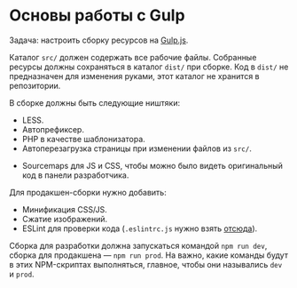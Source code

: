 # Основы работы с Gulp
Задача: настроить сборку ресурсов на [Gulp.js](http://gulpjs.com).

Каталог `src/` должен содержать все рабочие файлы. Собранные ресурсы должны сохраняться в каталог `dist/` при сборке. Код в `dist/` не предназначен для изменения руками, этот каталог не хранится в репозитории.

В сборке должны быть следующие ништяки:

* LESS.
* Автопрефиксер.
* PHP в качестве шаблонизатора.
* Автоперезагрузка страницы при изменении файлов из `src/`.
<!-- * Объединение всех JS-файлов в один `dist/js/all.js`.
* Объединение всех CSS-файлов в один `dist/css/all.css`. -->
* Sourcemaps для JS и CSS, чтобы можно было видеть оригинальный код в панели разработчика.

Для продакшен-сборки нужно добавить:

* Минификация CSS/JS.
* Сжатие изображений.
* ESLint для проверки кода (`.eslintrc.js` нужно взять [отсюда](https://github.com/OggettoWeb/dotfiles)).

Сборка для разработки должна запускаться командой `npm run dev`, сборка для продакшена — `npm run prod`. На важно, какие команды будут в этих NPM-скриптах выполняться, главное, чтобы они назывались `dev` и `prod`.
